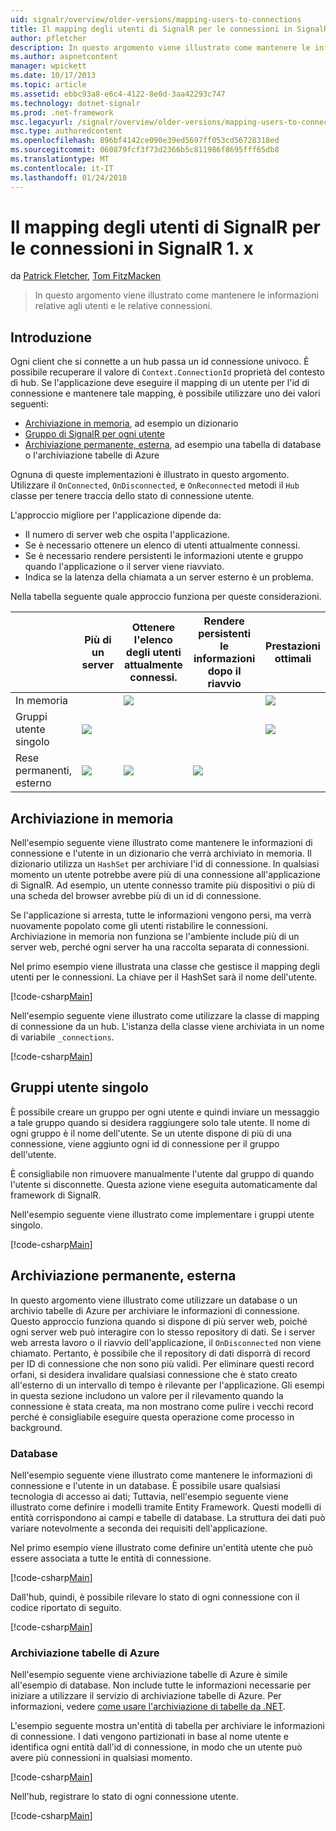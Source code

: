 ```yaml
---
uid: signalr/overview/older-versions/mapping-users-to-connections
title: Il mapping degli utenti di SignalR per le connessioni in SignalR 1. x | Documenti Microsoft
author: pfletcher
description: In questo argomento viene illustrato come mantenere le informazioni relative agli utenti e le relative connessioni.
ms.author: aspnetcontent
manager: wpickett
ms.date: 10/17/2013
ms.topic: article
ms.assetid: ebbc93a8-e6c4-4122-8e0d-3aa42293c747
ms.technology: dotnet-signalr
ms.prod: .net-framework
msc.legacyurl: /signalr/overview/older-versions/mapping-users-to-connections
msc.type: authoredcontent
ms.openlocfilehash: 896bf4142ce090e39ed5697ff053cd56728318ed
ms.sourcegitcommit: 060879fcf3f73d2366b5c811986f8695fff65db8
ms.translationtype: MT
ms.contentlocale: it-IT
ms.lasthandoff: 01/24/2018
---
```

<a name="mapping-signalr-users-to-connections-in-signalr-1x"></a>Il mapping degli utenti di SignalR per le connessioni in SignalR 1. x
====================
da [Patrick Fletcher](https://github.com/pfletcher), [Tom FitzMacken](https://github.com/tfitzmac)

> In questo argomento viene illustrato come mantenere le informazioni relative agli utenti e le relative connessioni.


## <a name="introduction"></a>Introduzione

Ogni client che si connette a un hub passa un id connessione univoco. È possibile recuperare il valore di `Context.ConnectionId` proprietà del contesto di hub. Se l'applicazione deve eseguire il mapping di un utente per l'id di connessione e mantenere tale mapping, è possibile utilizzare uno dei valori seguenti:

- [Archiviazione in memoria](#inmemory), ad esempio un dizionario
- [Gruppo di SignalR per ogni utente](#groups)
- [Archiviazione permanente, esterna](#database), ad esempio una tabella di database o l'archiviazione tabelle di Azure

Ognuna di queste implementazioni è illustrato in questo argomento. Utilizzare il `OnConnected`, `OnDisconnected`, e `OnReconnected` metodi il `Hub` classe per tenere traccia dello stato di connessione utente.

L'approccio migliore per l'applicazione dipende da:

- Il numero di server web che ospita l'applicazione.
- Se è necessario ottenere un elenco di utenti attualmente connessi.
- Se è necessario rendere persistenti le informazioni utente e gruppo quando l'applicazione o il server viene riavviato.
- Indica se la latenza della chiamata a un server esterno è un problema.

Nella tabella seguente quale approccio funziona per queste considerazioni.

|  | Più di un server | Ottenere l'elenco degli utenti attualmente connessi. | Rendere persistenti le informazioni dopo il riavvio | Prestazioni ottimali |
| --- | --- | --- | --- | --- |
| In memoria |  | ![](mapping-users-to-connections/_static/image1.png) |  | ![](mapping-users-to-connections/_static/image2.png) |
| Gruppi utente singolo | ![](mapping-users-to-connections/_static/image3.png) |  |  | ![](mapping-users-to-connections/_static/image4.png) |
| Rese permanenti, esterno | ![](mapping-users-to-connections/_static/image5.png) | ![](mapping-users-to-connections/_static/image6.png) | ![](mapping-users-to-connections/_static/image7.png) |  |

<a id="inmemory"></a>

## <a name="in-memory-storage"></a>Archiviazione in memoria

Nell'esempio seguente viene illustrato come mantenere le informazioni di connessione e l'utente in un dizionario che verrà archiviato in memoria. Il dizionario utilizza un `HashSet` per archiviare l'id di connessione. In qualsiasi momento un utente potrebbe avere più di una connessione all'applicazione di SignalR. Ad esempio, un utente connesso tramite più dispositivi o più di una scheda del browser avrebbe più di un id di connessione.

Se l'applicazione si arresta, tutte le informazioni vengono persi, ma verrà nuovamente popolato come gli utenti ristabilire le connessioni. Archiviazione in memoria non funziona se l'ambiente include più di un server web, perché ogni server ha una raccolta separata di connessioni.

Nel primo esempio viene illustrata una classe che gestisce il mapping degli utenti per le connessioni. La chiave per il HashSet sarà il nome dell'utente.

[!code-csharp[Main](mapping-users-to-connections/samples/sample1.cs)]

Nell'esempio seguente viene illustrato come utilizzare la classe di mapping di connessione da un hub. L'istanza della classe viene archiviata in un nome di variabile `_connections`.

[!code-csharp[Main](mapping-users-to-connections/samples/sample2.cs)]

<a id="groups"></a>

## <a name="single-user-groups"></a>Gruppi utente singolo

È possibile creare un gruppo per ogni utente e quindi inviare un messaggio a tale gruppo quando si desidera raggiungere solo tale utente. Il nome di ogni gruppo è il nome dell'utente. Se un utente dispone di più di una connessione, viene aggiunto ogni id di connessione per il gruppo dell'utente.

È consigliabile non rimuovere manualmente l'utente dal gruppo di quando l'utente si disconnette. Questa azione viene eseguita automaticamente dal framework di SignalR.

Nell'esempio seguente viene illustrato come implementare i gruppi utente singolo.

[!code-csharp[Main](mapping-users-to-connections/samples/sample3.cs)]

<a id="database"></a>

## <a name="permanent-external-storage"></a>Archiviazione permanente, esterna

In questo argomento viene illustrato come utilizzare un database o un archivio tabelle di Azure per archiviare le informazioni di connessione. Questo approccio funziona quando si dispone di più server web, poiché ogni server web può interagire con lo stesso repository di dati. Se i server web arresta lavoro o il riavvio dell'applicazione, il `OnDisconnected` non viene chiamato. Pertanto, è possibile che il repository di dati disporrà di record per ID di connessione che non sono più validi. Per eliminare questi record orfani, si desidera invalidare qualsiasi connessione che è stato creato all'esterno di un intervallo di tempo è rilevante per l'applicazione. Gli esempi in questa sezione includono un valore per il rilevamento quando la connessione è stata creata, ma non mostrano come pulire i vecchi record perché è consigliabile eseguire questa operazione come processo in background.

### <a name="database"></a>Database

Nell'esempio seguente viene illustrato come mantenere le informazioni di connessione e l'utente in un database. È possibile usare qualsiasi tecnologia di accesso ai dati; Tuttavia, nell'esempio seguente viene illustrato come definire i modelli tramite Entity Framework. Questi modelli di entità corrispondono ai campi e tabelle di database. La struttura dei dati può variare notevolmente a seconda dei requisiti dell'applicazione.

Nel primo esempio viene illustrato come definire un'entità utente che può essere associata a tutte le entità di connessione.

[!code-csharp[Main](mapping-users-to-connections/samples/sample4.cs)]

Dall'hub, quindi, è possibile rilevare lo stato di ogni connessione con il codice riportato di seguito.

[!code-csharp[Main](mapping-users-to-connections/samples/sample5.cs)]

### <a name="azure-table-storage"></a>Archiviazione tabelle di Azure

Nell'esempio seguente viene archiviazione tabelle di Azure è simile all'esempio di database. Non include tutte le informazioni necessarie per iniziare a utilizzare il servizio di archiviazione tabelle di Azure. Per informazioni, vedere [come usare l'archiviazione di tabelle da .NET](https://azure.microsoft.com/documentation/articles/storage-dotnet-how-to-use-tables/).

L'esempio seguente mostra un'entità di tabella per archiviare le informazioni di connessione. I dati vengono partizionati in base al nome utente e identifica ogni entità dall'id di connessione, in modo che un utente può avere più connessioni in qualsiasi momento.

[!code-csharp[Main](mapping-users-to-connections/samples/sample6.cs)]

Nell'hub, registrare lo stato di ogni connessione utente.

[!code-csharp[Main](mapping-users-to-connections/samples/sample7.cs)]

